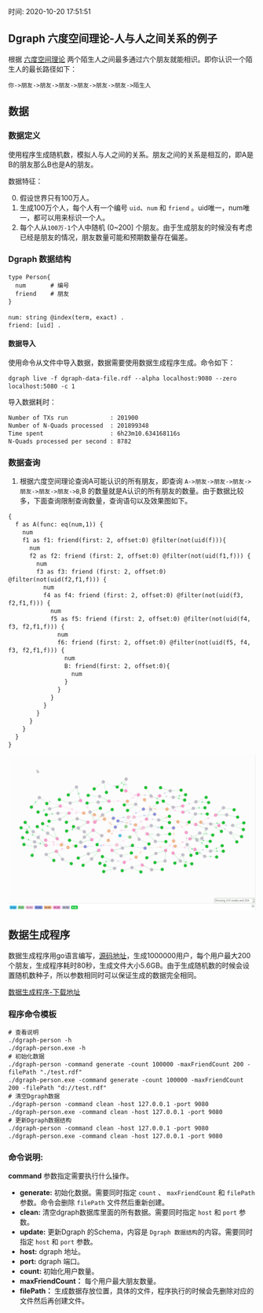 时间: 2020-10-20 17:51:51

## Dgraph 六度空间理论-人与人之间关系的例子

根据 [六度空间理论](https://baike.baidu.com/item/%E5%85%AD%E5%BA%A6%E7%A9%BA%E9%97%B4%E7%90%86%E8%AE%BA/6494090) 两个陌生人之间最多通过六个朋友就能相识。即你认识一个陌生人的最长路径如下：

```
你->朋友->朋友->朋友->朋友->朋友->朋友->陌生人
```

## 数据

###  数据定义

使用程序生成随机数，模拟人与人之间的关系。朋友之间的关系是相互的，即A是B的朋友那么B也是A的朋友。

数据特征：

0. 假设世界只有100万人。
1. 生成100万个人，每个人有一个编号 `uid`、`num` 和 `friend` 。uid唯一，num唯一，都可以用来标识一个人。
2. 每个人从`100万-1`个人中随机 (0~200] 个朋友。由于生成朋友的时候没有考虑已经是朋友的情况，朋友数量可能和预期数量存在偏差。

### Dgraph 数据结构

```
type Person{
  num       # 编号
  friend    # 朋友
}

num: string @index(term, exact) .
friend: [uid] .
```

####  数据导入

使用命令从文件中导入数据，数据需要使用数据生成程序生成。命令如下：

```
dgraph live -f dgraph-data-file.rdf --alpha localhost:9080 --zero localhost:5080 -c 1
```

导入数据耗时：

```
Number of TXs run            : 201900
Number of N-Quads processed  : 201899348
Time spent                   : 6h23m10.634168116s
N-Quads processed per second : 8782
```

### 数据查询

1. 根据六度空间理论查询A可能认识的所有朋友，即查询 `A->朋友->朋友->朋友->朋友->朋友->朋友->B`,B 的数量就是A认识的所有朋友的数量。由于数据比较多，下面查询限制查询数量，查询语句以及效果图如下。


```
{
  f as A(func: eq(num,1)) {
    num
    f1 as f1: friend(first: 2, offset:0) @filter(not(uid(f))){
      num
      f2 as f2: friend (first: 2, offset:0) @filter(not(uid(f1,f))) {
        num
        f3 as f3: friend (first: 2, offset:0) @filter(not(uid(f2,f1,f))) {
          num
          f4 as f4: friend (first: 2, offset:0) @filter(not(uid(f3, f2,f1,f))) {
            num
            f5 as f5: friend (first: 2, offset:0) @filter(not(uid(f4, f3, f2,f1,f))) {
              num
              f6: friend (first: 2, offset:0) @filter(not(uid(f5, f4, f3, f2,f1,f))) {
                num
                B: friend(first: 2, offset:0){
                  num
                }
              }
            }
          }
        } 
      }
    }
  }
}

```

![2friends](../../img/dgraph/2friends.png)

## 数据生成程序

数据生成程序用go语言编写，[源码地址](https://github.com/sunfeilong/dgraph-person)，生成1000000用户，每个用户最大200个朋友，生成程序耗时80秒，生成文件大小5.6GB。由于生成随机数的时候会设置随机数种子，所以参数相同时可以保证生成的数据完全相同。

[数据生成程序-下载地址](https://github.com/sunfeilong/dgraph-person/releases/tag/v1.1.1) 

### 程序命令模板

```
# 查看说明
./dgraph-person -h
./dgraph-person.exe -h  
# 初始化数据
./dgraph-person -command generate -count 100000 -maxFriendCount 200 -filePath "./test.rdf"
./dgraph-person.exe -command generate -count 100000 -maxFriendCount 200 -filePath "d://test.rdf"
# 清空Dgraph数据
./dgraph-person -command clean -host 127.0.0.1 -port 9080
./dgraph-person.exe -command clean -host 127.0.0.1 -port 9080
# 更新Dgraph数据结构
./dgraph-person -command clean -host 127.0.0.1 -port 9080
./dgraph-person.exe -command clean -host 127.0.0.1 -port 9080
```

### 命令说明:

**command** 参数指定需要执行什么操作。

  * **generate:** 初始化数据。需要同时指定 `count` 、 `maxFriendCount` 和  `filePath` 参数。命令会删除 `filePath` 文件然后重新创建。
  * **clean:**  清空dgraph数据库里面的所有数据。需要同时指定 `host` 和 `port` 参数。
  * **update:** 更新Dgraph 的Schema，内容是 `Dgraph 数据结构`的内容。需要同时指定 `host` 和 `port` 参数。
  * **host:** dgraph 地址。
  * **port:** dgraph 端口。
  * **count:** 初始化用户数量。
  * **maxFriendCount：** 每个用户最大朋友数量。
  * **filePath：** 生成数据存放位置，具体的文件，程序执行的时候会先删除对应的文件然后再创建文件。
